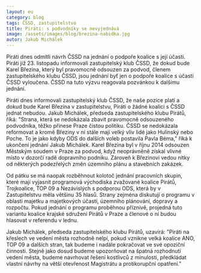 ```yaml
---
layout: eu
category: blog
tags: ČSSD, zastupitelstvo
title: Piráti: s podvodníky se nevyjednává
image: /assets/images/blog/brezina-nabidka.jpg
autor: Jakub Michálek
---
```


Piráti dnes odmítli návrh ČSSD na jednání o podpoře koalice s její účastí. Piráti již 23. listopadu informovali zastupitelský klub ČSSD, že dokud bude Karel Březina, který byl pravomocně odsouzen za podvod, členem zastupitelského klubu ČSSD, jsou jednání byť jen o podpoře koalice s účastí ČSSD vyloučena. ČSSD na tuto výzvu reagovala pozvánkou k dalšímu jednání. 

Piráti dnes informovali zastupitelský klub ČSSD, že naše pozice platí a dokud bude Karel Březina v zastupitelstvu, Piráti o žádné koalici s ČSSD jednat nebudou. Jakub Michálek, předseda zastupitelského klubu Pirátů, říká: "Strana, která se nedokázala zbavit pravomocně odsouzeného podvodníka, těžko přinese Praze čistou politiku. ČSSD se nedokázala reformovat a kromě Březiny v ní stále mají velký vliv lidé jako Hulinský nebo Poche. To je jako kdyby ODS do dalších voleb postavila Pavla Béma," říká k ukončení jednání Jakub Michálek. Karel Březina byl v říjnu 2014 odsouzen Městským soudem v Praze za podvod, když neoprávněně získal vlivné místo v dozorčí radě dopravního podniku. Zároveň k Březinovi vedou nitky od některých podezřelých změn územního plánu a stavebních zakázek.

Od pátku se má naopak rozběhnout kolotoč jednání pracovních skupin, které mají vyjasnit programová východiska zvažované koalice Pirátů, Trojkoalice, TOP 09 a Nezávislých s podporou ODS, která by v Zastupitelstvu měla většinu 35 hlasů. Strany zejména diskutují o programu v oblasti majetku a majetkových účastí, územního plánování, dopravy a rozpočtu. Pokud jednání o programu proběhnou příznivě, projedná tuto variantu koalice krajské sdružení Pirátů v Praze a členové o ní budou hlasovat v referendu v lednu. 

Jakub Michálek, předseda zastupitelského klubu Pirátů, uzavírá: "Piráti na křeslech ve vedení města rozhodně nelpí, pokud vznikne velká koalice ANO, TOP 09 a dalších stran, tak budeme i nadále pokračovat ve své opoziční činnosti. Stejně jako dosud budeme upozorňovat na špatná rozhodnutí vedení města, budeme navrhovat řešení kostlivců z minulosti, předkládat vlastní návrhy na větší otevřenost Magistrátu a protikorupční opatření."
